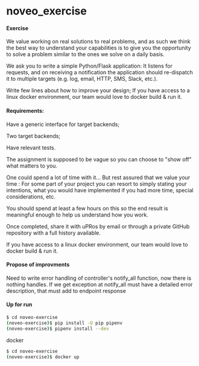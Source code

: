 # noveo_exercise

#### Exercise
 
We value working on real solutions to real problems, and as such we think the best way to understand your capabilities is to give you the opportunity to solve a problem similar to the ones we solve on a daily basis.

We ask you to write a simple Python/Flask application:
It listens for requests, and on receiving a notification the application should re-dispatch it to multiple targets (e.g. log, email, HTTP, SMS, Slack, etc.).

Write few lines about how to improve your design;
If you have access to a linux docker environment, our team would love to docker build & run it.
 
#### Requirements:
Have a generic interface for target backends;

Two target backends;

Have relevant tests.

The assignment is supposed to be vague so you can choose to "show off" what matters to you.

One could spend a lot of time with it... But rest assured that we value your time : For some part of your project you can resort to simply stating your intentions, what you would have implemented if you had more time, special considerations, etc.

You should spend at least a few hours on this so the end result is meaningful enough to help us understand how you work.

Once completed, share it with uPRos by email or through a private GitHub repository with a full history available.

If you have access to a linux docker environment, our team would love to docker build & run it.


#### Propose of improvments
Need to write error handling of controller's notify_all function, now there is nothing handles. If we get exception at notify_all must have a detailed error description, that must add to endpoint response

#### Up for run
```bash
$ cd noveo-exercise
(noveo-exercise)$ pip install -U pip pipenv
(noveo-exercise)$ pipenv install --dev
```

docker
```bash
$ cd noveo-exercise
(noveo-exercise)$ docker up
```